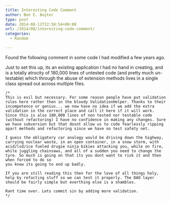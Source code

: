 ```yaml
---
title: Interesting Code Comment
author: Ben E. Boyter
type: post
date: 2014-08-11T22:58:54+00:00
url: /2014/08/interesting-code-comment/
categories:
  - Random

---
```

Found the following comment in some code I had modified a few years ago.

Just to set this up, its an existing application I had no hand in creating, and is a totally atrocity of 180,000 lines of untested code (and pretty much un-testable) which through the abuse of extension methods lives in a single class spread out across multiple files.

```
/*
This is evil but necessary. For some reason people have put validation rules here rather then in the bloody ValidationHelper. Thanks to their incompetence or genius... we now have no idea if we add the extra validation in the correct place and call it here if it will work. Since this is also 180,000 lines of non tested nor testable code (without refactoring) I have no confidence in making any changes. Sure we have subversion but that dosnt allow us to code fearlessly ripping apart methods and refactoring since we have no test safety net.

I guess the obligatory car analogy would be driving down the highway, carrying nuclear waste, in an open container, in a snow storm, with acid/lsd/ice fueled drugie ninja bikies attacking you, while on fire, while juggling chainsaws, and all of a sudden you need to change the tyre. So much is going on that its you dont want to risk it and then when forced to do so
you know its going to end up badly.

If you are still reading this then for the love of all things holy, help by refacting stuff so we can test it properly. The DAO layer should be fairly simple but everthing else is a shambles.

Rant time over. Lets commit sin by adding more validation.
*/

```
